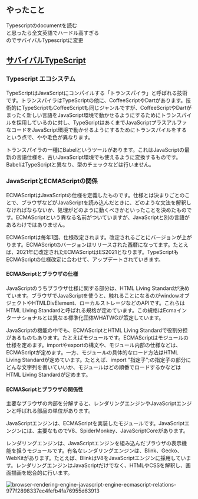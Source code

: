 ## やったこと
Typescriptのdocumentを読む  
と思ったら全文英語でハードル高すぎる  
のでサバイバルTypescriptに変更  

## [サバイバルTypeScript](https://typescriptbook.jp/)  
### Typescript エコシステム
TypeScriptはJavaScriptにコンパイルする「トランスパイラ」と呼ばれる技術です。トランスパイラはTypeScriptの他に、CoffeeScriptやDartがあります。技術的にTypeScriptもCoffeeScriptも同じジャンルですが、CoffeeScriptやDartがまったく新しい言語をJavaScript環境で動かせるようにするためにトランスパイルを採用しているのに対し、TypeScriptはあくまでJavaScriptプラスアルファなコードをJavaScript環境で動かせるようにするためにトランスパイルをするという点で、やや毛色が異なります。

トランスパイラの一種にBabelというツールがあります。これはJavaScriptの最新の言語仕様を、古いJavaScript環境でも使えるように変換するものです。BabelはTypeScriptと異なり、型のチェックなどは行いません。  

### JavaScriptとECMAScriptの関係
ECMAScriptはJavaScriptの仕様を定義したものです。仕様とは決まりごとのことで、ブラウザなどがJavaScriptを読み込んだときに、どのような文法を解釈しなければならないか、処理がどのように動くべきかといったことを決めたものです。ECMAScriptという異なる名前がついていますが、JavaScriptと別の言語があるわけではありません。  

ECMAScriptは毎年1回、仕様改定されます。改定されるごとにバージョンが上がります。ECMAScriptのバージョンはリリースされた西暦になってます。たとえば、2021年に改定されたECMAScriptはES2021となります。TypeScriptもECMAScriptの仕様改定に合わせて、アップデートされていきます。  

#### ECMAScriptとブラウザの仕様
JavaScriptのうちブラウザ仕様に関する部分は、HTML Living Standardが決めています。ブラウザでJavaScriptを使うと、触れることになるのがwindowオブジェクトやHTMLDivElement、ローカルストレージなどのAPIです。これらはHTML Living Standardと呼ばれる規格が定めています。この規格はEcmaインターナショナルとは異なる標準化団体WHATWGが策定しています。

JavaScriptの機能の中でも、ECMAScriptとHTML Living Standardで役割分担があるものもあります。たとえばモジュールです。ECMAScriptはモジュールの仕様を定めます。importやexportの構文や、モジュール内部の仕様などは、ECMAScriptが定めます。一方、モジュールの具体的なロード方法はHTML Living Standardが定めています。たとえば、import "指定子";の指定子の部分にどんな文字列を書いていいか、モジュールはどの順番でロードするかなどはHTML Living Standardが定めます。  

#### ECMAScriptとブラウザの関係性
主要なブラウザの内部を分解すると、レンダリングエンジンやJavaScriptエンジンと呼ばれる部品の単位があります。

JavaScriptエンジンは、ECMAScriptを実装したモジュールです。JavaScriptエンジンには、主要なものでV8、SpiderMonkey、JavaScriptCoreがあります。

レンダリングエンジンは、JavaScriptエンジンを組み込んだブラウザの表示機能を担うモジュールです。有名なレンダリングエンジンは、Blink、Gecko、WebKitがあります。たとえば、BlinkはV8をJavaScriptエンジンに採用しています。レンダリングエンジンはJavaScriptだけでなく、HTMLやCSSを解釈し、画面描画を総合的に行います。  

![browser-rendering-engine-javascript-engine-ecmascript-relations-977f2898337ec4fefb4fa76955d63913](https://user-images.githubusercontent.com/78260526/157189149-a2b384dc-f383-48ff-8444-79d933b2f1b5.svg)





